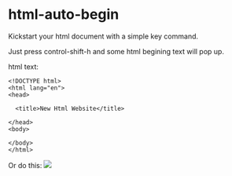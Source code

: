 # html-auto-begin
Kickstart your html document with a simple key command.

Just press control-shift-h and some html begining text will pop up.

html text:
```
<!DOCTYPE html>
<html lang="en">
<head>

  <title>New Html Website</title>

</head>
<body>

</body>
</html>
```
Or do this:
![](https://j.gifs.com/BLj9jn.gif)
